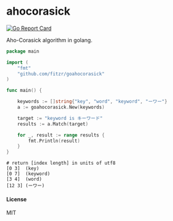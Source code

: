 ahocorasick
===========
[![Go Report Card](https://goreportcard.com/badge/github.com/fitzr/goahocorasick)](https://goreportcard.com/report/github.com/fitzr/goahocorasick)

Aho-Corasick algorithm in golang.

~~~ go
package main

import (
    "fmt"
    "github.com/fitzr/goahocorasick"
)

func main() {

    keywords := []string{"key", "word", "keyword", "ーワー"}
    a := goahocorasick.New(keywords)

    target := "keyword is キーワード"
    results := a.Match(target)

    for _, result := range results {
        fmt.Println(result)
    }
}
~~~

~~~
# return [index length] in units of utf8
[0 3]  (key)
[0 7]  (keyword)
[3 4]  (word)
[12 3] (ーワー)
~~~

#### License
MIT